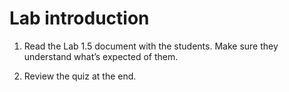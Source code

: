 # Lab introduction

1. Read the Lab 1.5 document with the students. Make sure they understand what’s expected of them.
  
1. Review the quiz at the end.
